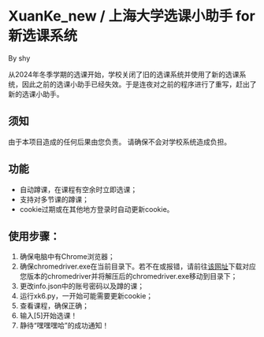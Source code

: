 # XuanKe_new / 上海大学选课小助手 for 新选课系统
By shy

从2024年冬季学期的选课开始，学校关闭了旧的选课系统并使用了新的选课系统，因此之前的选课小助手已经失效。于是连夜对之前的程序进行了重写，赶出了新的选课小助手。

## 须知
由于本项目造成的任何后果由您负责。
请确保不会对学校系统造成负担。

## 功能
- 自动蹲课，在课程有空余时立即选课；
- 支持对多节课的蹲课；
- cookie过期或在其他地方登录时自动更新cookie。

## 使用步骤：
1. 确保电脑中有Chrome浏览器；
2. 确保chromedriver.exe在当前目录下。若不在或报错，请前往[该网址](https://googlechromelabs.github.io/chrome-for-testing/#stable)下载对应您版本的chromedriver并将解压后的chromedriver.exe移动到目录下；
3. 更改info.json中的账号密码以及蹲的课；
4. 运行xk6.py，一开始可能需要更新cookie；
5. 查看课程，确保正确；
6. 输入[5]开始选课！
7. 静待“嘿嘿嘿哈”的成功通知！
